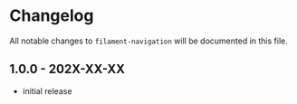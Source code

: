 # Changelog

All notable changes to `filament-navigation` will be documented in this file.

## 1.0.0 - 202X-XX-XX

- initial release
